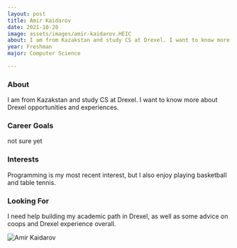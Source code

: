 ```yaml
---
layout: post
title: Amir Kaidarov 
date: 2021-10-20
image: assets/images/amir-kaidarov.HEIC
about: I am from Kazakstan and study CS at Drexel. I want to know more about Drexel opportunities and experiences.
year: Freshman
major: Computer Science

---
```


### About

I am from Kazakstan and study CS at Drexel. I want to know more about Drexel opportunities and experiences.

### Career Goals

not sure yet

### Interests

Programming is my most recent interest, but I also enjoy playing basketball and table tennis.

### Looking For

I need help building my academic path in Drexel, as well as some advice on coops and Drexel experience overall.

<div class="text-center my-5">
    <img src="{ "https://sase-drexel.github.io/mentorship-2021/assets/images/amir-kaidarov.HEIC" | absolute_url }" alt="Amir Kaidarov" class="rounded post-img" />
</div>

